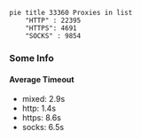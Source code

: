 
```mermaid
pie title 33360 Proxies in list
    "HTTP" : 22395
    "HTTPS": 4691
    "SOCKS" : 9854
```

### Some Info
#### Average Timeout

- mixed: 2.9s
- http: 1.4s
- https: 8.6s
- socks: 6.5s